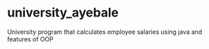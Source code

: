 # university_ayebale
University program that calculates employee salaries using java and features of OOP
